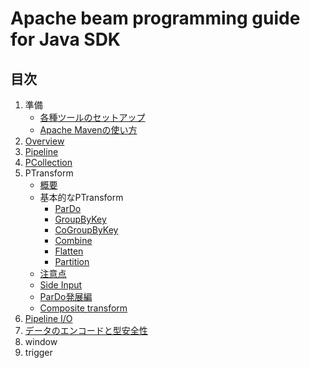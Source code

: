 <style type="text/css">
  .head { 
    border-left:5px solid #00f;
    padding:3px 0 3px 10px;
    font-weight: bold;
  }
  .lhead { 
    border-left:5px solid #00f;
    padding:3px 0 3px 10px;
    font-size:14pt;
    font-weight: bold;
  }
</style>
# Apache beam programming guide for Java SDK

## 目次
1. 準備
    + [各種ツールのセットアップ](./sect0/prepare.html)
    + [Apache Mavenの使い方](./sect0/usage.html)
2. [Overview](./sect1/overview.html)
3. [Pipeline](./sect2/pipeline.html)
4. [PCollection](./sect3/pcollection.html)
5. PTransform
    + [概要](./sect4/overview.html)
    + 基本的なPTransform
      + [ParDo](./sect4/pardo.html)
      + [GroupByKey](./sect4/groupbykey.html)
      + [CoGroupByKey](./sect4/cogbk.html)
      + [Combine](./sect4/combine.html)
      + [Flatten](./sect4/flatten.html)
      + [Partition](./sect4/partition.html)
    + [注意点](./sect4/warnings.html)
    + [Side Input](./sect4/sideInput.html)
    + [ParDo発展編](./sect4/pardo2.html)
    + [Composite transform](./sect4/composite.html)
6. [Pipeline I/O](./sect5/io.html)
7. [データのエンコードと型安全性](./sect6/coder.md)
8. window
9. trigger
